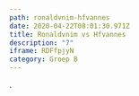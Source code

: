 ```yaml
---
path: ronaldvnim-hfvannes
date: 2020-04-22T08:01:30.971Z
title: Ronaldvnim vs Hfvannes
description: "7"
iframe: RDFfpjyN
category: Groep B
---
```

.